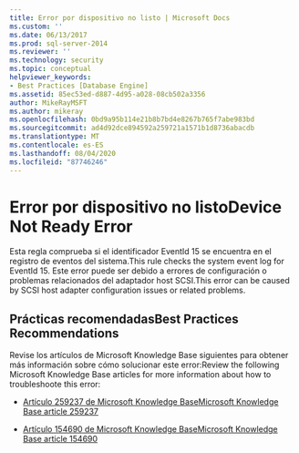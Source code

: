 ```yaml
---
title: Error por dispositivo no listo | Microsoft Docs
ms.custom: ''
ms.date: 06/13/2017
ms.prod: sql-server-2014
ms.reviewer: ''
ms.technology: security
ms.topic: conceptual
helpviewer_keywords:
- Best Practices [Database Engine]
ms.assetid: 85ec53ed-d887-4d95-a028-08cb502a3356
author: MikeRayMSFT
ms.author: mikeray
ms.openlocfilehash: 0bd9a95b114e21b8b7bd4e8267b765f7abe983bd
ms.sourcegitcommit: ad4d92dce894592a259721a1571b1d8736abacdb
ms.translationtype: MT
ms.contentlocale: es-ES
ms.lasthandoff: 08/04/2020
ms.locfileid: "87746246"
---
```

# <a name="device-not-ready-error"></a><span data-ttu-id="9a788-102">Error por dispositivo no listo</span><span class="sxs-lookup"><span data-stu-id="9a788-102">Device Not Ready Error</span></span>
  <span data-ttu-id="9a788-103">Esta regla comprueba si el identificador EventId 15 se encuentra en el registro de eventos del sistema.</span><span class="sxs-lookup"><span data-stu-id="9a788-103">This rule checks the system event log for EventId 15.</span></span> <span data-ttu-id="9a788-104">Este error puede ser debido a errores de configuración o problemas relacionados del adaptador host SCSI.</span><span class="sxs-lookup"><span data-stu-id="9a788-104">This error can be caused by SCSI host adapter configuration issues or related problems.</span></span>  
  
## <a name="best-practices-recommendations"></a><span data-ttu-id="9a788-105">Prácticas recomendadas</span><span class="sxs-lookup"><span data-stu-id="9a788-105">Best Practices Recommendations</span></span>  
 <span data-ttu-id="9a788-106">Revise los artículos de Microsoft Knowledge Base siguientes para obtener más información sobre cómo solucionar este error:</span><span class="sxs-lookup"><span data-stu-id="9a788-106">Review the following Microsoft Knowledge Base articles for more information about how to troubleshoote this error:</span></span>  
  
-   [<span data-ttu-id="9a788-107">Artículo 259237 de Microsoft Knowledge Base</span><span class="sxs-lookup"><span data-stu-id="9a788-107">Microsoft Knowledge Base article 259237</span></span>](https://go.microsoft.com/fwlink/?linkid=117746)  
  
-   [<span data-ttu-id="9a788-108">Artículo 154690 de Microsoft Knowledge Base</span><span class="sxs-lookup"><span data-stu-id="9a788-108">Microsoft Knowledge Base article 154690</span></span>](https://go.microsoft.com/fwlink/?linkid=117747)  
  
  
